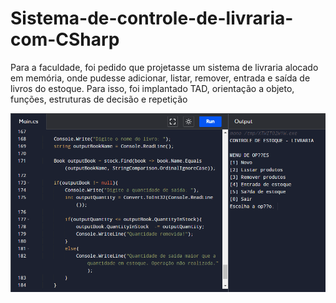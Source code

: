 # Sistema-de-controle-de-livraria-com-CSharp
Para a faculdade, foi pedido que projetasse um sistema de livraria alocado em memória, onde pudesse adicionar, listar, remover, entrada e saída de livros do estoque. Para isso, foi implantado TAD, orientação a objeto, funções, estruturas de decisão e repetição

<img src="CSharp-code.PNG" alt="Imagem do compilador exexutando o código do controle de estoque">
